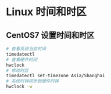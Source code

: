# Linux 时间和时区

## CentOS7 设置时间和时区

```bash
# 查看系统当前时间
timedatectl
# 查看硬件时间
hwclock
# 修改时区
timedatectl set-timezone Asia/Shanghai
# 系统时钟同步到硬件时钟
hwclock -w
```
